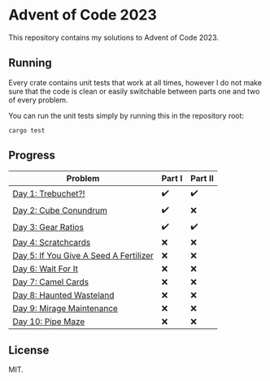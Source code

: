# Advent of Code 2023

This repository contains my solutions to Advent of Code 2023. 

## Running

Every crate contains unit tests that work at all times, however I do not
make sure that the code is clean or easily switchable between parts one
and two of every problem.

You can run the unit tests simply by running this in the repository root:

```
cargo test
```

## Progress

| Problem | Part I | Part II |
| --- | --- | --- |
| [Day 1: Trebuchet?!][day01] | ✔️ | ✔️ |
| [Day 2: Cube Conundrum][day02] | ✔️ | ❌ |
| [Day 3: Gear Ratios][day03] | ✔️ | ✔️  |
| [Day 4: Scratchcards][day04] | ❌ | ❌ |
| [Day 5: If You Give A Seed A Fertilizer][day05] | ❌ | ❌ |
| [Day 6: Wait For It][day06] | ❌ | ❌ |
| [Day 7: Camel Cards][day07] | ❌ | ❌ |
| [Day 8: Haunted Wasteland][day08] | ❌ | ❌ |
| [Day 9: Mirage Maintenance][day09] | ❌ | ❌ |
| [Day 10: Pipe Maze][day10] | ❌ | ❌ |

[day01]: /solutions/day01
[day02]: /solutions/day02
[day03]: /solutions/day03
[day04]: /solutions/day04
[day05]: /solutions/day05
[day06]: /solutions/day06
[day07]: /solutions/day07
[day08]: /solutions/day08
[day09]: /solutions/day09
[day10]: /solutions/day10

## License

MIT.


